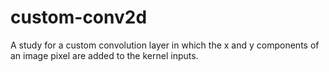 # custom-conv2d
A study for a custom convolution layer in which the x and y components of an image pixel are added to the kernel inputs.
